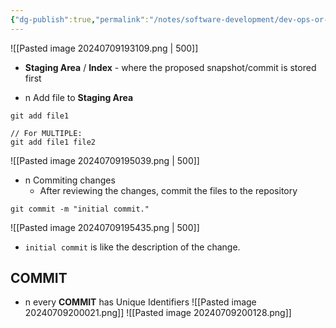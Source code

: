 ```yaml
---
{"dg-publish":true,"permalink":"/notes/software-development/dev-ops-or-tools/git/03-git-workflow-and-commit/","tags":["programming","Git"],"created":"2025-07-13T15:24:50.592+08:00"}
---
```



![[Pasted image 20240709193109.png \| 500]]
- __Staging Area__ / __Index__ - where the proposed snapshot/commit is stored first

- n Add file to __Staging Area__
```git
git add file1

// For MULTIPLE:
git add file1 file2
```
![[Pasted image 20240709195039.png \| 500]]

- n Commiting changes
	- After reviewing the changes, commit the files to the repository
```git
git commit -m "initial commit."
```
![[Pasted image 20240709195435.png \| 500]]
- `initial commit` is like the description of the change.



## COMMIT
- n every __COMMIT__ has Unique Identifiers
![[Pasted image 20240709200021.png]]
![[Pasted image 20240709200128.png]]

